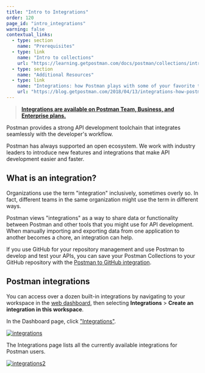```yaml
---
title: "Intro to Integrations"
order: 120
page_id: "intro_integrations"
warning: false
contextual_links:
  - type: section
    name: "Prerequisites"
  - type: link
    name: "Intro to collections"
    url: "https://learning.getpostman.com/docs/postman/collections/intro-to-collections"
  - type: section
    name: "Additional Resources"
  - type: link
    name: "Integrations: how Postman plays with some of your favorite tools"
    url: "https://blog.getpostman.com/2018/04/13/integrations-how-postman-plays-with-some-of-your-favorite-tools/" 
---
```


> __[Integrations are available on Postman Team, Business, and Enterprise plans.](https://www.getpostman.com/pricing)__

Postman provides a strong API development toolchain that integrates seamlessly with the developer's workflow.

Postman has always supported an open ecosystem. We work with industry leaders to introduce new features and integrations that make API development easier and faster.

## What is an integration?

Organizations use the term "integration" inclusively, sometimes overly so. In fact, different teams in the same organization might use the term in different ways.

Postman views "integrations" as a way to share data or functionality between Postman and other tools that you might use for API development. When manually importing and exporting data from one application to another becomes a chore, an integration can help.

If you use GitHub for your repository management and use Postman to develop and test your APIs, you can save your Postman Collections to your GitHub repository with the [Postman to GitHub integration](/docs/postman/integrations/github/).

## Postman integrations

You can access over a dozen built-in integrations by navigating to your workspace in the [web dashboard](https://go.postman.co/workspaces), then selecting **Integrations** > **Create an integration in this workspace**.

In the Dashboard page, click ["Integrations"](https://go.postman.co/workspaces).

  [![integrations](https://assets.postman.com/postman-docs/Integrations-Dashboard1.png)](https://assets.postman.com/postman-docs/Integrations-Dashboard1.png)

The Integrations page lists all the currently available integrations for Postman users.

[![integrations2](https://assets.postman.com/postman-docs/Integrations-Dashboard2.png)](https://assets.postman.com/postman-docs/Integrations-Dashboard2.png)
